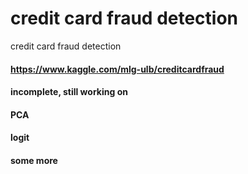 # credit card fraud detection
 credit card fraud detection
#### https://www.kaggle.com/mlg-ulb/creditcardfraud

#### incomplete, still working on 
#### PCA 
#### logit

#### some more
